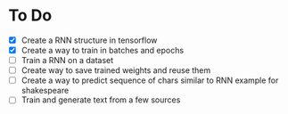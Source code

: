 # To Do

- [x] Create a RNN structure in tensorflow
- [x] Create a way to train in batches and epochs
- [ ] Train a RNN on a dataset
- [ ] Create way to save trained weights and reuse them
- [ ] Create a way to predict sequence of chars similar to RNN example for shakespeare
- [ ] Train and generate text from a few sources 
